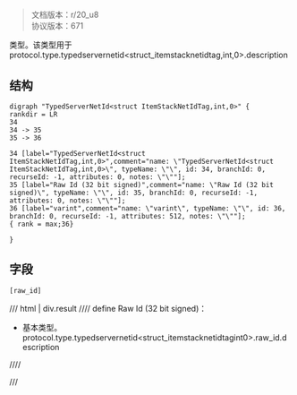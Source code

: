 # <!-- md:samp TypedServerNetId&lt;struct ItemStackNetIdTag,int,0&gt; -->

> 文档版本：r/20_u8<br/>协议版本：671

<!-- md:samp TypedServerNetId&lt;struct ItemStackNetIdTag,int,0&gt; -->类型。该类型用于protocol.type.typedservernetid&lt;struct_itemstacknetidtag,int,0&gt;.description

## 结构

```viz
digraph "TypedServerNetId<struct ItemStackNetIdTag,int,0>" {
rankdir = LR
34
34 -> 35
35 -> 36

34 [label="TypedServerNetId<struct ItemStackNetIdTag,int,0>",comment="name: \"TypedServerNetId<struct ItemStackNetIdTag,int,0>\", typeName: \"\", id: 34, branchId: 0, recurseId: -1, attributes: 0, notes: \"\""];
35 [label="Raw Id (32 bit signed)",comment="name: \"Raw Id (32 bit signed)\", typeName: \"\", id: 35, branchId: 0, recurseId: -1, attributes: 0, notes: \"\""];
36 [label="varint",comment="name: \"varint\", typeName: \"\", id: 36, branchId: 0, recurseId: -1, attributes: 512, notes: \"\""];
{ rank = max;36}

}

```

## 字段

```title='TypedServerNetId&lt;struct ItemStackNetIdTag,int,0&gt;'
[raw_id]
```

/// html | div.result
//// define
Raw Id (32 bit signed)：<!-- md:samp varint -->

- 基本类型。protocol.type.typedservernetid&lt;struct_itemstacknetidtagint0&gt;.raw_id.description


////

///

